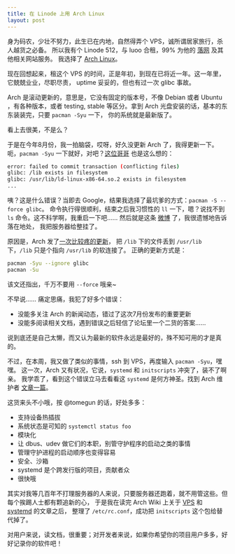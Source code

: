 ```yaml
---
title: 在 Linode 上用 Arch Linux
layout: post
---
```


身为码农，少壮不努力，此生已在内地，自然得弄个 VPS，诚所谓居家旅行，杀人越货之必备。
所以我有个 Linode 512，与 luoo 合租，99% 为他的 [落网](http://luoo.net) 及其他相关网站服务。
我选择了 [Arch Linux](http://archlinux.org)。

现在回想起来，租这个 VPS 的时间，正是年初，到现在已将近一年。这一年里，它兢兢业业，尽职尽责，
uptime 妥妥的，但也有过一次 glibc 事故。

Arch 是滚动更新的，意思是，它没有固定的版本号，不像 Debian 或者 Ubuntu ，有各种版本，或者
testing, stable 等区分。拿到 Arch 光盘安装的话，基本的东东装装完，只要 `pacman -Syu` 一下，
你的系统就是最新版了。

看上去很美，不是么？

于是在今年8月份，我一拍脑袋，哎呀，好久没更新 Arch 了，我得更新一下。
呃，`pacman -Syu` 一下就好，对吧？[这位哥哥](https://bbs.archlinux.org/viewtopic.php?id=145795) 也是这么想的：

```bash
error: failed to commit transaction (conflicting files)
glibc: /lib exists in filesystem
glibc: /usr/lib/ld-linux-x86-64.so.2 exists in filesystem
...
```

咦？这是什么错误？当即去 Google，结果我选择了最坑爹的方式：`pacman -S --force glibc`。
命令执行得很顺利，结束之后我习惯性的 `ll` 一下，嗯？说找不到 `ls` 命令。这不科学啊，我重启一下吧……
然后就是这条 [微博](http://weibo.com/1665244307/yyky2fLWB) 了，我很遗憾地告诉落在地处，
我把服务器给整挂了。

原因是，Arch 发了[一次比较疼的更新](https://www.archlinux.org/news/the-lib-directory-becomes-a-symlink/)，
把 `/lib` 下的文件丢到 `/usr/lib` 下，`/lib` 只是个指向 `/usr/lib` 的软连接了。
正确的更新方式是：

```bash
pacman -Syu --ignore glibc
pacman -Su
```

该文还指出，千万不要用 `--force` 哦亲~

不早说…… 痛定思痛，我犯了好多个错误：

 - 没能多关注 Arch 的新闻动态，错过了这次7月份发布的重要更新
 - 没能多阅读相关文档，遇到错误之后轻信了论坛里一个二货的答案……

说到底还是自己太懒，而又认为最新的软件永远是最好的，殊不知可用的才是真的。

不过，在本周，我又做了类似的事情，ssh 到 VPS，再度输入 `pacman -Syu`，嘿嘿。
这一次，Arch 又有状况，它说，`systemd` 和 `initscripts` 冲突了，装不了啊亲。
我学乖了，看到这个错误立马去看看这 `systemd` 是何方神圣。找到 Arch 维护者
[文章一篇](https://bbs.archlinux.org/viewtopic.php?pid=1149530#p1149530)。

这货来头不小哦，按 @tomegun 的话，好处多多：

 - 支持设备热插拔
 - 系统状态是可知的 `systemctl status foo`
 - 模块化
 - 让 dbus、udev 做它们的本职，别管守护程序的启动之类的事情
 - 管理守护进程的启动顺序也变得容易
 - 安全、沙箱
 - systemd 是个跨发行版的项目，贡献者众
 - 很快哦

其实对我等几百年不打理服务器的人来说，只要服务器还跑着，就不用管这些。但每个挨踢人士都有颗追新的心，
于是我在读完 Arch Wiki 上关于 [VPS](https://wiki.archlinux.org/index.php/Virtual_Private_Server#Moving_your_VPS_from_initscripts_to_systemd)
和 [systemd](https://wiki.archlinux.org/index.php/Systemd) 的文章之后，
整理了 `/etc/rc.conf`，成功把 `initscripts` 这个包给替代掉了。

对用户来说，读文档，很重要；对开发者来说，如果你希望你的项目用户多多，好好记录你的软件吧！
